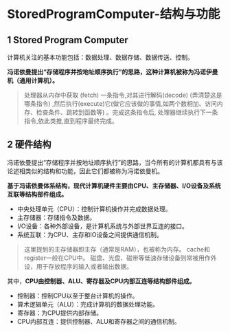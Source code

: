 ﻿# StoredProgramComputer-结构与功能 #

## 1 Stored Program Computer ##

计算机关注的基本功能包括：数据处理、数据存储、数据传送、控制。

**冯诺依曼提出“存储程序并按地址顺序执行”的思路，这种计算机被称为冯诺伊曼机（通用计算机）。**

> 处理器从内存中获取 (fetch) 一条指令,对其进行解码(decode) (弄清楚这是哪条指令) ,然后执行(execute)它(做它应该做的事情,如两个数相加、访问内存、检查条件、跳转到函数等) 。完成这条指令后, 处理器继续执行下一条指令,依此类推,直到程序最终完成。

## 2 硬件结构 ##

冯诺依曼提出“存储程序并按地址顺序执行”的思路，当今所有的计算机都具有与该论述相类似的结构和功能，因此它们都被称为冯诺依曼机。

**基于冯诺依曼体系结构，现代计算机硬件主要由CPU、主存储器、I/O设备及系统互联等结构部件组成。**

* 中央处理单元（CPU）：控制计算机操作并完成数据处理。
* 主存储器：存储指令及数据。
* I/O设备：各种外部设备，是计算机系统与外部世界互连的接口。
* 系统互联：为CPU、主存和IO设备之间提供通信机制。

> 这里提到的主存储器即主存（通常是RAM），也被称为内存。
> cache和register一般在CPU中。
> 磁盘、光盘、磁带等低速存储设备则常被用作外设，用于存放程序的输入或者输出数据。

其中，**CPU由控制器、ALU、寄存器及CPU内部互连等结构部件组成。**

* 控制器：控制CPU以至于整台计算机的操作。
* 算术逻辑单元（ALU）：完成计算机的数据处理功能。
* 寄存器：为CPU提供内部存储。
* CPU内部互连：提供控制器、ALU和寄存器之间的通信机制。

